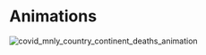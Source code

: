 # Animations

![covid_mnly_country_continent_deaths_animation](https://user-images.githubusercontent.com/18016798/110139918-8e90e800-7da1-11eb-98ce-c3295cd0ae43.png)
